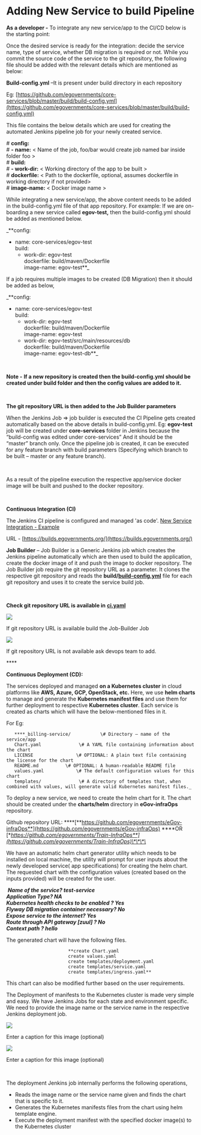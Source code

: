 # Adding New Service to build Pipeline

**As a developer -** To integrate any new service/app to the CI/CD below is the starting point:

Once the desired service is ready for the integration: decide the service name, type of service, whether DB migration is required or not. While you commit the source code of the service to the git repository, the following file should be added with the relevant details which are mentioned as below:

**Build-config.yml** –It is present under build directory in each repository

Eg: [https://github.com/egovernments/core-services/blob/master/build/build-config.yml](https://github.com/egovernments/core-services/blob/master/build/build-config.yml)

This file contains the below details which are used for creating the automated Jenkins pipeline job for your newly created service.

\# **config:**  
\#   **-** **name:** &lt; Name of the job, foo/bar would create job named bar inside folder foo &gt;  
\#     **build:**  
\#     **- work-dir:** &lt; Working directory of the app to be built &gt;  
\#       **dockerfile:** &lt; Path to the dockerfile, optional, assumes dockerfile in working directory if not provided&gt;                                                  
\#       **image-name:** &lt; Docker image name &gt;

While integrating a new service/app, the above content needs to be added in the build-config.yml file of that app repository. For example: If we are on-boarding a new service called **egov-test,** then the build-config.yml should be added as mentioned below.

_**config:  
   - name: core-services/egov-test  
     build:  
     - work-dir: egov-test  
       dockerfile: build/maven/Dockerfile  
       image-name: egov-test**_

If a job requires multiple images to be created \(DB Migration\) then it should be added as below,

_**config:  
   - name: core-services/egov-test  
     build:  
     - work-dir: egov-test  
       dockerfile: build/maven/Dockerfile  
       image-name: egov-test  
     - work-dir: egov-test/src/main/resources/db  
       dockerfile: build/maven/Dockerfile  
       image-name: egov-test-db**_

‌

**Note -** **If a new repository is created then the build-config.yml should be created under build folder and then the config values are added to it.**

‌

**The git repository URL is then added to the Job Builder parameters**

When the Jenkins Job =&gt; job builder is executed the CI Pipeline gets created automatically based on the above details in build-config.yml. Eg: **egov-test** job will be created under **core-services** folder in Jenkins because the “build-config was edited under core-services” And it should be the “master” branch only. Once the pipeline job is created, it can be executed for any feature branch with build parameters \(Specifying which branch to be built – master or any feature branch\).

‌

As a result of the pipeline execution the respective app/service docker image will be built and pushed to the docker repository.

‌

**Continuous Integration \(CI\)**

The Jenkins CI pipeline is configured and managed 'as code'. [New Service Integration - Example](https://digit-discuss.atlassian.net/wiki/spaces/DOPS/pages/111673399/New+Service+Integration+-+Example)

URL - [https://builds.egovernments.org/](https://builds.egovernments.org/)

**Job Builder** – Job Builder is a Generic Jenkins job which creates the Jenkins pipeline automatically which are then used to build the application, create the docker image of it and push the image to docker repository. The Job Builder job require the git repository URL as a parameter. It clones the respective git repository and reads the **build/**[**build-config.yml**](https://github.com/egovernments/core-services/blob/master/build/build-config.yml) file for each git repository and uses it to create the service build job.

‌

**Check git repository URL is available in** [**ci.yaml**](https://github.com/egovernments/eGov-infraOps/blob/master/helm/environments/ci.yaml)[‌](https://github.com/egovernments/eGov-infraOps/blob/master/helm/environments/ci.yaml)‌

![](../../.gitbook/assets/0%20%281%29.png)

If git repository URL is available build the Job-Builder Job

![](../../.gitbook/assets/1%20%281%29.png)

If git repository URL is not available ask devops team to add.

\*\*\*\*

**Continuous Deployment \(CD\):**‌

The services deployed and managed **on a Kubernetes cluster** in cloud platforms like **AWS, Azure, GCP, OpenStack, etc.** Here, we use **helm charts** to manage and generate the **Kubernetes manifest files** and use them for further deployment to respective **Kubernetes cluster**. Each service is created as charts which will have the below-mentioned files in it.

For Eg:

       ****_billing-service/           \# Directory – name of the service/app  
       Chart.yaml              \# A YAML file containing information about the chart  
       LICENSE                \# OPTIONAL: A plain text file containing the license for the chart  
       README.md          \# OPTIONAL: A human-readable README file  
       values.yaml            \# The default configuration values for this chart  
       templates/              \# A directory of templates that, when combined with values, will generate valid Kubernetes manifest files._

To deploy a new service, we need to create the helm chart for it. The chart should be created under the **charts/helm** directory in **eGov-infraOps** repository.

Github repository URL: ****[**https://github.com/egovernments/eGov-infraOps**](https://github.com/egovernments/eGov-infraOps) ****OR [**https://github.com/egovernments/Train-InfraOps**](https://github.com/egovernments/Train-InfraOps)\*\*\*\*

We have an automatic helm chart generator utility which needs to be installed on local machine, the utility will prompt for user inputs about the newly developed service\( app specifications\) for creating the helm chart. The requested chart with the configuration values \(created based on the inputs provided\) will be created for the user.

‌                       _**Name of the service?  test-service  
                       Application Type? NA  
                       Kubernetes health checks to be enabled ? Yes  
                       Flyway DB migration container necessary? No  
                       Expose service to the internet? Yes  
                       Route through API gateway \[zuul\] ? No  
                       Context path ? hello**_‌

The generated chart will have the following files.

                           **create Chart.yaml  
                           create values.yaml  
                           create templates/deployment.yaml  
                           create templates/service.yaml  
                           create templates/ingress.yaml**

This chart can also be modified further based on the user requirements.

The Deployment of manifests to the Kubernetes cluster is made very simple and easy. We have Jenkins Jobs for each state and environment specific. We need to provide the image name or the service name in the respective Jenkins deployment job.

![](../../.gitbook/assets/2%20%281%29.png)

Enter a caption for this image \(optional\)

![](../../.gitbook/assets/3%20%281%29.png)

Enter a caption for this image \(optional\)

‌

The deployment Jenkins job internally performs the following operations,‌

* Reads the image name or the service name given and finds the chart that is specific to it.
* Generates the Kubernetes manifests files from the chart using helm template engine.
* Execute the deployment manifest with the specified docker image\(s\) to the Kubernetes cluster

